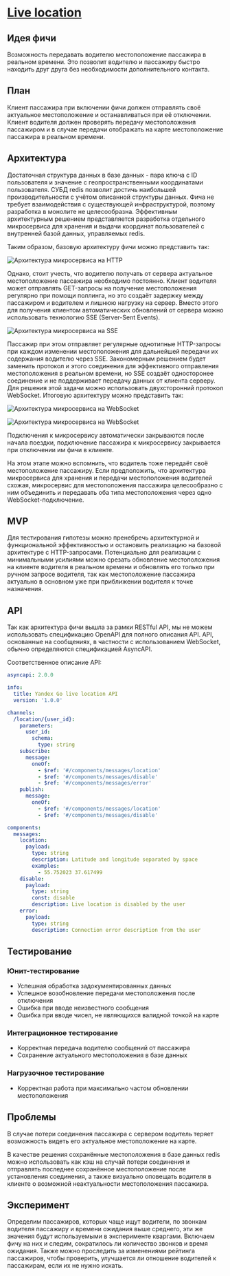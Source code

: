 # [Live location](https://taxi.yandex.ru/blog/live-location/)

## Идея фичи
Возможность передавать водителю местоположение пассажира в реальном времени.
Это позволит водителю и пассажиру быстро находить друг друга без необходимости дополнительного контакта.

## План
Клиент пассажира при включении фичи должен отправлять своё актуальное местоположение
и останавливаться при её отключении.
Клиент водителя должен проверять передачу местоположения пассажиром
и в случае передачи отображать на карте местоположение пассажира в реальном времени.

## Архитектура
Достаточная структура данных в базе данных - пара ключа с ID пользователя и значение с геопространственными координатами пользователя.
СУБД redis позволит достичь наибольшей производительности с учётом описанной структуры данных.
Фича не требует взаимодействия с существующей инфраструктурой, поэтому разработка в монолите не целесообразна.
Эффективным архитектурным решением представляется разработка отдельного микросервиса для хранения и выдачи координат пользователей с внутренней базой данных, управляемых redis.

Таким образом, базовую архитектуру фичи можно представить так:

![Архитектура микросервиса на HTTP](microservice-architecture-http.png)

Однако, стоит учесть, что водителю получать от сервера актуальное местоположение пассажира необходимо постоянно.
Клиент водителя может отправлять GET-запросы на получение местоположения регулярно при помощи поллинга,
но это создаёт задержку между пассажиром и водителем и лишнюю нагрузку на сервер.
Вместо этого для получения клиентом автоматических обновлений от сервера можно использовать технологию SSE (Server-Sent Events).

![Архитектура микросервиса на SSE](microservice-architecture-sse.png)

Пассажир при этом отправляет регулярные однотипные HTTP-запросы при каждом изменении местоположения для дальнейшей передачи их содержания водителю через SSE.
Закономерным решением будет заменить протокол и этого соединения для эффективного отправления местоположения в реальном времени,
но SSE создаёт односторонее соединение и не поддерживает передачу данных от клиента серверу.
Для решения этой задачи можно использовать двухсторонний протокол WebSocket.
Итоговую архитектуру можно представить так:

![Архитектура микросервиса на WebSocket](microservice-architecture-ws1.png)

![Архитектура микросервиса на WebSocket](microservice-architecture-ws2.png)

Подключения к микросервису автоматически закрываются после начала поездки,
подключение пассажира к микросервису закрывается при отключении им фичи в клиенте.

На этом этапе можно вспомнить, что водитель тоже передаёт своё местоположение пассажиру.
Если предположить, что архитектура микросервиса для хранения и передачи местоположения водителей схожая,
микросервис для местоположения пассажира целесообразно с ним объединить и передавать оба типа местоположения через одно WebSocket-подключение.

## MVP
Для тестирования гипотезы можно пренебречь архитектурной и функциональной эффективностью
и остановить реализацию на базовой архитектуре с HTTP-запросами.
Потенциально для реализации с минимальными усилиями можно срезать обновление местоположения на клиенте водителя в реальном времени
и обновлять его только при ручном запросе водителя,
так как местоположение пассажира актуально в основном уже при приближении водителя к точке назначения.

## API
Так как архитектура фичи вышла за рамки RESTful API, мы не можем использовать спецификацию OpenAPI для полного описания API.
API, основанные на сообщениях, в частности с использованием WebSocket, обычно определяются спецификацией AsyncAPI.

Соответственное описание API:
```yaml
asyncapi: 2.0.0

info:
  title: Yandex Go live location API
  version: '1.0.0'

channels:
  /location/{user_id}:
    parameters:
      user_id:
        schema:
          type: string
    subscribe:
      message:
        oneOf:
          - $ref: '#/components/messages/location'
          - $ref: '#/components/messages/disable'
          - $ref: '#/components/messages/error'
    publish:
      message:
        oneOf:
          - $ref: '#/components/messages/location'
          - $ref: '#/components/messages/disable'

components:
  messages:
    location:
      payload:
        type: string
        description: Latitude and longitude separated by space
        examples:
          - 55.752023 37.617499
    disable:
      payload:
        type: string
        const: disable
        description: Live location is disabled by the user
    error:
      payload:
        type: string
        description: Connection error description from the user
```

## Тестирование
### Юнит-тестирование
* Успешная обработка задокументированных данных
* Успешное возобновление передачи местоположения после отключения
* Ошибка при вводе неизвестного сообщения
* Ошибка при вводе чисел, не являющихся валидной точкой на карте

### Интеграционное тестирование
* Корректная передача водителю сообщений от пассажира
* Сохранение актуального местоположения в базе данных

### Нагрузочное тестирование
* Корректная работа при максимально частом обновлении местоположения

## Проблемы
В случае потери соединения пассажира с сервером водитель теряет возможность видеть его актуальное местоположение на карте.

В качестве решения сохранённые местоположения в базе данных redis можно использовать как кэш на случай потери соединения и отправлять последнее сохранённое местоположение после установления соединения,
а также визуально оповещать водителя в клиенте о возможной неактуальности местоположения пассажира.

## Эксперимент
Определим пассажиров, которых чаще ищут водители, по звонкам водителя пассажиру и времени ожидания выше среднего,
эти же значения будут используемыми в эксперименте кваргами.
Включаем фичу на них и следим, сократилось ли количество звонков и время ожидания.
Также можно проследить за изменениями рейтинга пассажиров, чтобы проверить, улучшается ли отношение водителей к пассажирам, если их не нужно искать.
